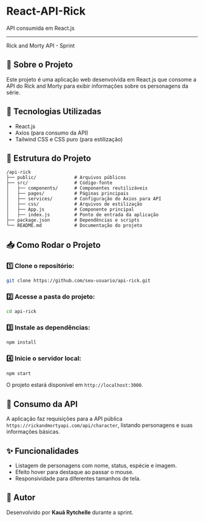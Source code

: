 # React-API-Rick
API consumida em React.js
_____________________________

  Rick and Morty API - Sprint

## 📌 Sobre o Projeto

Este projeto é uma aplicação web desenvolvida em React.js que consome a API do Rick and Morty para exibir informações sobre os personagens da série.

## 🚀 Tecnologias Utilizadas
- React.js
- Axios (para consumo da API)
- Tailwind CSS e CSS puro (para estilização)

## 📂 Estrutura do Projeto
```
/api-rick
├── public/              # Arquivos públicos
├── src/                 # Código-fonte
│   ├── components/      # Componentes reutilizáveis
│   ├── pages/           # Páginas principais
│   ├── services/        # Configuração do Axios para API
│   ├── css/             # Arquivos de estilização
│   ├── App.js           # Componente principal
│   ├── index.js         # Ponto de entrada da aplicação
├── package.json         # Dependências e scripts
└── README.md            # Documentação do projeto
```

## 📥 Como Rodar o Projeto
### 1️⃣ Clone o repositório:
```bash
git clone https://github.com/seu-usuario/api-rick.git
```
### 2️⃣ Acesse a pasta do projeto:
```bash
cd api-rick
```
### 3️⃣ Instale as dependências:
```bash
npm install
```
### 4️⃣ Inicie o servidor local:
```bash
npm start
```
O projeto estará disponível em `http://localhost:3000`.

## 📡 Consumo da API
A aplicação faz requisições para a API pública `https://rickandmortyapi.com/api/character`, listando personagens e suas informações básicas.

## ✨ Funcionalidades
- Listagem de personagens com nome, status, espécie e imagem.
- Efeito hover para destaque ao passar o mouse.
- Responsividade para diferentes tamanhos de tela.

## 📄 Autor
Desenvolvido por **Kauã Rytchelle** durante a sprint.


